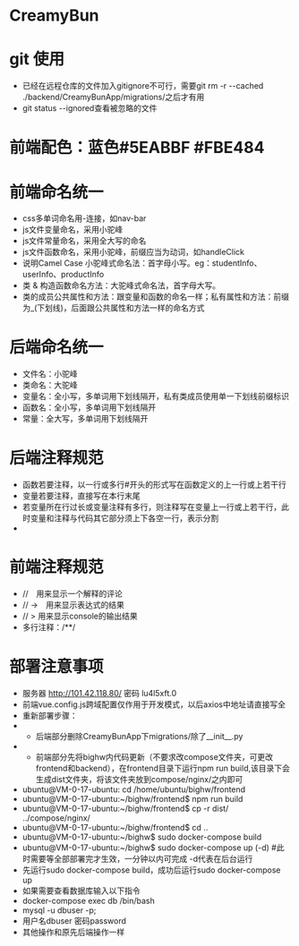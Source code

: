 # CreamyBun
# git 使用
+ 已经在远程仓库的文件加入gitignore不可行，需要git rm -r --cached ./backend/CreamyBunApp/migrations/之后才有用
+ git status --ignored查看被忽略的文件
# 前端配色：蓝色#5EABBF #FBE484

# 前端命名统一
+ css多单词命名用-连接，如nav-bar
+ js文件变量命名，采用小驼峰
+ js文件常量命名，采用全大写的命名
+ js文件函数命名，采用小驼峰，前缀应当为动词，如handleClick
+ 说明Camel Case 小驼峰式命名法：首字母小写。eg：studentInfo、userInfo、productInfo
+ 类 & 构造函数命名方法：大驼峰式命名法，首字母大写。
+ 类的成员公共属性和方法：跟变量和函数的命名一样；私有属性和方法：前缀为_(下划线)，后面跟公共属性和方法一样的命名方式

# 后端命名统一
+ 文件名：小驼峰
+ 类命名：大驼峰
+ 变量名：全小写，多单词用下划线隔开，私有类成员使用单一下划线前缀标识
+ 函数名：全小写，多单词用下划线隔开
+ 常量：全大写，多单词用下划线隔开

# 后端注释规范
+ 函数若要注释，以一行或多行#开头的形式写在函数定义的上一行或上若干行
+ 变量若要注释，直接写在本行末尾
+ 若变量所在行过长或变量注释有多行，则注释写在变量上一行或上若干行，此时变量和注释与代码其它部分须上下各空一行，表示分割
+ 

# 前端注释规范
+ //　用来显示一个解释的评论
+ // ->　用来显示表达式的结果
+ // > 用来显示console的输出结果
+ 多行注释：/**/

# 部署注意事项
+ 服务器 http://101.42.118.80/ 密码 lu4l5xft.0
+ 前端vue.config.js跨域配置仅作用于开发模式，以后axios中地址请直接写全
+ 重新部署步骤：
+ + 后端部分删除CreamyBunApp下migrations/除了__init__.py
+ + 前端部分先将bighw内代码更新（不要求改compose文件夹，可更改frontend和backend），在frontend目录下运行npm run build,该目录下会生成dist文件夹，将该文件夹放到compose/nginx/之内即可
+ ubuntu@VM-0-17-ubuntu: cd /home/ubuntu/bighw/frontend
+ ubuntu@VM-0-17-ubuntu:~/bighw/frontend$ npm run build
+ ubuntu@VM-0-17-ubuntu:~/bighw/frontend$ cp -r dist/ ../compose/nginx/
+ ubuntu@VM-0-17-ubuntu:~/bighw/frontend$ cd ..
+ ubuntu@VM-0-17-ubuntu:~/bighw$ sudo docker-compose build
+ ubuntu@VM-0-17-ubuntu:~/bighw$ sudo docker-compose up (-d) #此时需要等全部部署完才生效，一分钟以内可完成 -d代表在后台运行
+ 先运行sudo docker-compose build，成功后运行sudo docker-compose up
+ 如果需要查看数据库输入以下指令
+ docker-compose exec db /bin/bash
+ mysql -u dbuser -p;
+ 用户名dbuser 密码password
+ 其他操作和原先后端操作一样